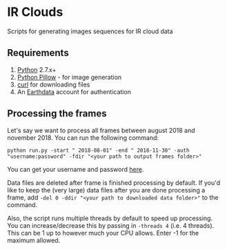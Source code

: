 # IR Clouds

Scripts for generating images sequences for IR cloud data

## Requirements

1. [Python](https://www.python.org/) 2.7.x+
1. [Python Pillow](https://pillow.readthedocs.io/en/5.3.x/) - for image generation
1. [curl](https://curl.haxx.se/) for downloading files
1. An [Earthdata](https://earthdata.nasa.gov/) account for authentication

## Processing the frames

Let's say we want to process all frames between august 2018 and november 2018. You can run the following command:

```
python run.py -start " 2018-08-01" -end " 2018-11-30" -auth "username:password" -fdir "<your path to output frames folder>"
```

You can get your username and password [here](https://ghrcdrive.nsstc.nasa.gov/drive/).

Data files are deleted after frame is finished processing by default. If you'd like to keep the (very large) data files after you are done processing a frame, add `-del 0 -ddir "<your path to downloaded data folder>"` to the command.

Also, the script runs multiple threads by default to speed up processing. You can increase/decrease this by passing in `-threads 4` (i.e. 4 threads).  This can be 1 up to however much your CPU allows. Enter -1 for the maximum allowed.
